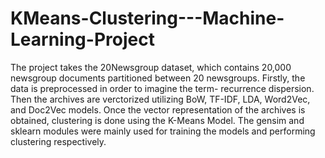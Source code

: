 # KMeans-Clustering---Machine-Learning-Project



The project takes the 20Newsgroup dataset, which contains 20,000 newsgroup documents partitioned between 20 newsgroups. 
Firstly, the data is preprocessed in order to imagine the term- recurrence dispersion. Then the archives are verctorized utilizing BoW, TF-IDF, LDA, Word2Vec, and Doc2Vec models. 
Once the vector representation of the archives is obtained, clustering is done using the K-Means Model. 
The gensim and sklearn modules were mainly used for training the models and performing clustering respectively.
